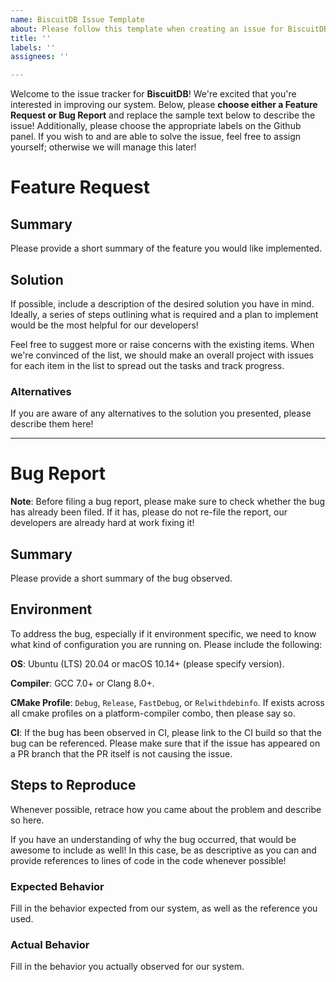 ```yaml
---
name: BiscuitDB Issue Template
about: Please follow this template when creating an issue for BiscuitDB!
title: ''
labels: ''
assignees: ''

---
```


Welcome to the issue tracker for **BiscuitDB**! We're excited that you're interested in improving our system. Below, please **choose either a Feature Request or Bug Report** and replace the sample text below to describe the issue! Additionally, please choose the appropriate labels on the Github panel. If you wish to and are able to solve the issue, feel free to assign yourself; otherwise we will manage this later!

# Feature Request
## Summary
Please provide a short summary of the feature you would like implemented.

## Solution
If possible, include a description of the desired solution you have in mind. Ideally, a series of steps outlining what is required and a plan to implement would be the most helpful for our developers!

Feel free to suggest more or raise concerns with the existing items. When we're convinced of the list, we should make an overall project with issues for each item in the list to spread out the tasks and track progress.

### Alternatives
If you are aware of any alternatives to the solution you presented, please describe them here!

___

# Bug Report
**Note**: Before filing a bug report, please make sure to check whether the bug has already been filed. If it has, please do not re-file the report, our developers are already hard at work fixing it!

## Summary
Please provide a short summary of the bug observed.

## Environment
To address the bug, especially if it environment specific, we need to know what kind of configuration you are running on. Please include the following:

**OS**: Ubuntu (LTS) 20.04 or macOS 10.14+ (please specify version).

**Compiler**: GCC 7.0+ or Clang 8.0+. 

**CMake Profile**: `Debug`, `Release`, `FastDebug`, or `Relwithdebinfo`. If exists across all cmake profiles on a platform-compiler combo, then please say so.

**CI**: If the bug has been observed in CI, please link to the CI build so that the bug can be referenced. Please make sure that if the issue has appeared on a PR branch that the PR itself is not causing the issue.

## Steps to Reproduce
Whenever possible, retrace how you came about the problem and describe so here.

If you have an understanding of why the bug occurred, that would be awesome to include as well! In this case, be as descriptive as you can and provide references to lines of code in the code whenever possible!

### Expected Behavior
Fill in the behavior expected from our system, as well as the reference you used.

### Actual Behavior
Fill in the behavior you actually observed for our system.
